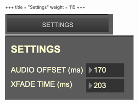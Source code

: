 +++
title = "Settings"
weight = 110
+++

![](images/settings-button.png)
![](images/settings-window.png)
